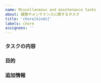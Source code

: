 ```yaml
---
name: Miscellaneous and maintenance tasks
about: 雑務やメンテナンスに関するタスク
title: 'chore[kinds]'
labels: chore
assignees: ''
---
```


### タスクの内容

<!-- ここにタスクの詳細を記入してください。 -->

### 目的

<!-- このタスクを行う目的を記入してください。 -->

### 追加情報

<!-- 関連する情報やスクリーンショットをここに追加してください。 -->
